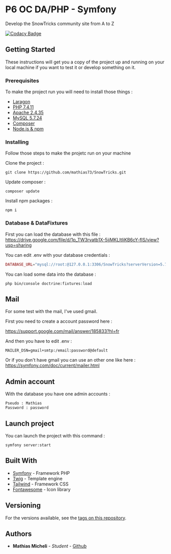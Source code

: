 # P6 OC DA/PHP - Symfony

Develop the SnowTricks community site from A to Z

[![Codacy Badge](https://app.codacy.com/project/badge/Grade/be8e95dcbea945d3827803f70c6b7c6c)](https://www.codacy.com/gh/mathiiii-dev/SnowTricks/dashboard?utm_source=github.com&amp;utm_medium=referral&amp;utm_content=mathiiii-dev/SnowTricks&amp;utm_campaign=Badge_Grade)

## Getting Started

These instructions will get you a copy of the project up and running on your local machine if you want to test it or develop something on it.

### Prerequisites

To make the project run you will need to install those things :

* [Laragon](https://laragon.org/download/)
* [PHP 7.4.11](https://www.php.net/releases/index.php)
* [Apache 2.4.35](http://archive.apache.org/dist/httpd/httpd-2.4.35.tar.gz)
* [MySQL 5.7.24](https://downloads.mysql.com/archives/get/p/23/file/mysql-5.7.24-winx64.zip)
* [Composer](https://getcomposer.org/download/)
* [Node.js & npm](https://nodejs.org/fr/)

### Installing

Follow those steps to make the projetc run on your machine

Clone the project :
```
git clone https://github.com/mathias73/SnowTricks.git
```
Update composer :
```
composer update
```
Install npm packages :
```
npm i
```

### Database & DataFixtures

First you can load the database with this file : 
https://drive.google.com/file/d/1p_TW3rvatb1X-5ijMKLItliKB6cY-fIS/view?usp=sharing

You can edit .env with your database credentials : 
```php
DATABASE_URL="mysql://root:@127.0.0.1:3306/SnowTricks?serverVersion=5.7"
```

You can load some data into the database : 
```
php bin/console doctrine:fixtures:load
```
## Mail

For some test with the mail, I've used gmail.

First you need to create a account password here : 

https://support.google.com/mail/answer/185833?hl=fr

And then you have to edit .env : 
```
MAILER_DSN=gmail+smtp:/email:password@default
```

Or if you don't have gmail you can use an other one like here : https://symfony.com/doc/current/mailer.html

## Admin account

With the database you have one admin accounts : 
```
Pseudo : Mathias
Password : password
```

## Launch project

You can launch the project with this command : 
```
symfony server:start
```

## Built With

* [Symfony](https://symfony.com/) - Framework PHP
* [Twig](https://twig.symfony.com/) - Template engine
* [Tailwind](https://tailwindcss.com/) - Framework CSS
* [Fontawesome](https://fontawesome.com/) - Icon library


## Versioning

For the versions available, see the [tags on this repository](https://github.com/mathias73/snowtricks/tags). 

## Authors

* **Mathias Micheli** - *Student* - [Github](https://github.com/mathias73)


